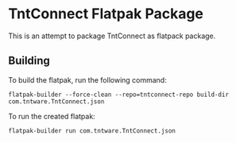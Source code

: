 # TntConnect Flatpak Package

This is an attempt to package TntConnect as flatpack package.

## Building

To build the flatpak, run the following command:

	flatpak-builder --force-clean --repo=tntconnect-repo build-dir com.tntware.TntConnect.json

To run the created flatpak:

	flatpak-builder run com.tntware.TntConnect.json
